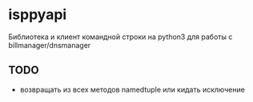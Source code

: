 # isppyapi

Библиотека и клиент командной строки на python3 для работы с billmanager/dnsmanager


## TODO

* возвращать из всех методов namedtuple или кидать исключение

